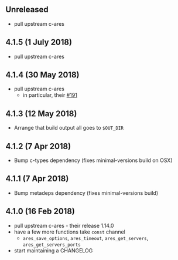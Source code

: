 ## Unreleased

* pull upstream c-ares

## 4.1.5 (1 July 2018)

* pull upstream c-ares

## 4.1.4 (30 May 2018)

* pull upstream c-ares
  * in particular, their [#191](https://github.com/c-ares/c-ares/pull/191)

## 4.1.3 (12 May 2018)

* Arrange that build output all goes to `$OUT_DIR`

## 4.1.2 (7 Apr 2018)

* Bump c-types dependency (fixes minimal-versions build on OSX)

## 4.1.1 (7 Apr 2018)

* Bump metadeps dependency (fixes minimal-versions build)

## 4.1.0 (16 Feb 2018)

* pull upstream c-ares - their release 1.14.0
* have a few more functions take `const` channel
  * `ares_save_options`, `ares_timeout`, `ares_get_servers`, `ares_get_servers_ports`
* start maintaining a CHANGELOG
